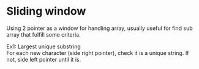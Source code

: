 # Sliding window

Using 2 pointer as a window for handling array, usually useful for find sub array that fulfill some criteria.

Ex1: Largest unique substring  
For each new character (side right pointer), check it is a unique string. If not, side left pointer until it is.
